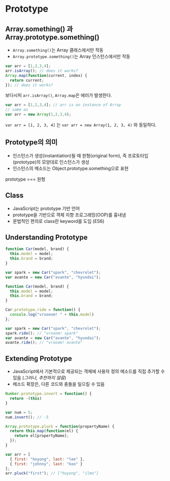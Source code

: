 # Prototype

## Array.something() 과 Array.prototype.something()

- `Array.something()`는 Array 클래스에서만 작동
- `Array.prototype.something()`는 Array 인스턴스에서만 작동

```js
var arr = [1,2,3,4];
arr.isArray(); // does it works?
Array.map(function(current, index) {
  return current;
}); // does it works?
```

보다시피 `arr.isArray()`, `Array.map`은 에러가 발생한다.

```js
var arr = [1,2,3,4]; // arr is an instance of Array
// same as
var arr = new Array(1,2,3,4);
```

`var arr = [1, 2, 3, 4]` 는
`var arr = new Array(1, 2, 3, 4)` 와 동일하다.

## Prototype의 의미

- 인스턴스가 생성(instantiation)될 때 원형(original form), 즉 프로토타입(prototype)의 모양대로 인스턴스가 생성
- 인스턴스의 메소드는 Object.prototype.something으로 표현

prototype === 원형

## Class

- JavaScript는 prototype 기반 언어
- prototype을 기반으로 객체 지향 프로그래밍(OOP)를 흉내냄
- 문법적인 편의로 class란 keyword를 도입 (ES6)

## Understanding Prototype

```js
function Car(model, brand) {
  this.model = model;
  this.brand = brand;
}

var spark = new Car("spark", "chevrolet");
var avante = new Car("avante", "hyundai");

function Car(model, brand) {
  this.model = model;
  this.brand = brand;
}

Car.prototype.ride = function() {
  console.log("vroooom! " + this.model)
};

var spark = new Car("spark", "chevrolet");
spark.ride(); // "vrooom! spark"
var avante = new Car("avante", "hyundai");
avante.ride(); // "vrooom! avante"
```

## Extending Prototype

- JavaScript에서 기본적으로 제공되는 객체에 사용자 정의 메소드를 직접 추가할 수 있음 (*그러나, 추천하지 않음*)
- 메소드 확장은, 다른 코드와 충돌을 일으킬 수 있음

```js
Number.prototype.invert = function() {
  return -(this)
}

var num = 5;
num.invert(); // -5

Array.prototype.pluck = function(propertyName) {
  return this.map(function(el) {
    return el[propertyName];
  });
}

var arr = [
  { first: "hoyong", last: "lee" },
  { first: "johnny", last: "koo" }
];
arr.pluck("first"); // ["hoyong", "ilmo"]
```
